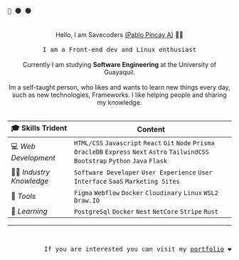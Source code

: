 <p align="left"><b><samp>🔴 🟡 🟢</samp></b></p>
 <br>

 <div align="center">
      Hello, I am Savecoders <a href="https://www.linkedin.com/in/pablopincaya/">(Pablo Pincay A)</a> 🧑🏻 <br>
      <br>
      <samp>I am a Front-end dev and Linux enthusiast<br></samp>
</div>

<div align="center">
   <br>
   Currently I am studying <b>Software Engineering</b> at the University of Guayaquil. <br>
   <br>
   Im a self-taught person, who likes and wants to learn new things every day, such as new technologies, Frameworks. 
   I like helping people and sharing my knowledge.
</div>

<br>

| 🎓 Skills Trident       | Content                                                                                                                                     |
| :---------------------- | ------------------------------------------------------------------------------------------------------------------------------------------- |
| 💻 _Web Development_    | `HTML/CSS` `Javascript` `React` `Git` `Node` `Prisma` `OracleDB` `Express` `Next` `Astro` `TailwindCSS` `Bootstrap` `Python` `Java` `Flask` |
| 🤌🏻 _Industry Knowledge_ | `Software Developer` `User Experience` `User Interface` `SaaS` `Marketing Sites`                                                            |
| 🧰 _Tools_              | `Figma` `Webflow` `Docker` `Cloudinary` `Linux` `WSL2` `Draw.IO`                                                                            |
| 🧘 _Learning_           | `PostgreSql` `Docker` `Nest` `NetCore` `Stripe` `Rust`                                                                                      |

<hr/>
<br>
<p align="right"> 
  <samp>If you are interested you can visit my <a href="https://myportfolio-savecoders.vercel.app/es">portfolio</a> ❤</samp>
  <br>
</p>

<a href="#">
    <img alt="" align="right" src="https://badges.pufler.dev/visits/Savecoders/Savecoders?style=for-the-badge&color=7ddac5&logoColor=white&labelColor=7ddac5"/>
  </a>
